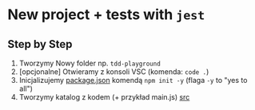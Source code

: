 # New project + tests with `jest` 
## Step by Step

1. Tworzymy Nowy folder np. `tdd-playground`
2. [opcjonalne] Otwieramy z konsoli VSC (komenda: `code .`)
3. Inicjalizujemy [package.json](package.json) komendą `npm init -y` (flaga `-y` to "yes to all")
4. Tworzymy katalog z kodem (+ przykład main.js) [src](src)
